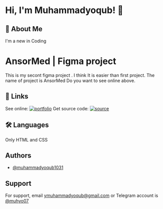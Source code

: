 # Hi, I'm Muhammadyoqub! 👋

## 🚀 About Me

I'm a new in Coding

# AnsorMed | Figma project

This is my secont figma project . I think It is easier than first project. The name of project is AnsorMed
Do you want to see online above.

## 🔗 Links

See online:
[![portfolio](https://img.shields.io/badge/Live_online-0a66c2?style=for-the-badge&logo=www&logoColor=white)](https://katherineoelsner.com/)
Get source code:
[![source](https://img.shields.io/badge/Get_source_code-green?style=for-the-badge&logo=www&logoColor=white)](https://katherineoelsner.com/)

## 🛠 Languages

Only HTML and CSS

## Authors

- [@muhammadyoqub1031](https://www.github.com/muhammadyoqub1031)

## Support

For support, email ymuhammadyoqub@gmail.com or  Telegram account is
[@muhyo07](https://t.me/muhyo07)
